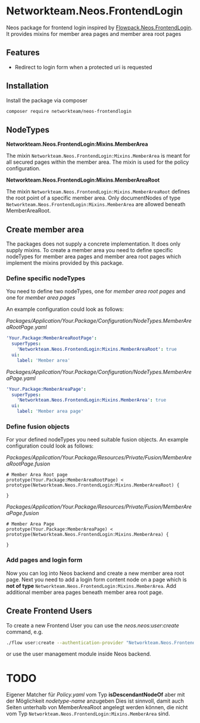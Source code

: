 # Networkteam.Neos.FrontendLogin

Neos package for frontend login inspired by  [Flowpack.Neos.FrontendLogin](https://github.com/Flowpack/Flowpack.Neos.FrontendLogin).
It provides mixins for member area pages and member area root pages 


## Features

* Redirect to login form when a protected uri is requested

## Installation

Install the package via composer

```bash
composer require networkteam/neos-frontendlogin
```

## NodeTypes

**Networkteam.Neos.FrontendLogin:Mixins.MemberArea**

The mixin `Networkteam.Neos.FrontendLogin:Mixins.MemberArea` is meant for all secured pages within
the member area. The mixin is used for the policy configuration.

**Networkteam.Neos.FrontendLogin:Mixins.MemberAreaRoot**

The mixin `Networkteam.Neos.FrontendLogin:Mixins.MemberAreaRoot` defines the root point of a specific
member area. Only documentNodes of type `Networkteam.Neos.FrontendLogin:Mixins.MemberArea` are allowed 
beneath MemberAreaRoot.

## Create member area

The packages does not supply a concrete implementation. It does only supply mixins.
To create a member area you need to define specific nodeTypes for member area pages and 
member area root pages which implement the mixins provided by this package.

### Define specific nodeTypes

You need to define two nodeTypes, one for *member area root pages* and one for *member area pages*

An example configuration could look as follows:

*Packages/Application/Your.Package/Configuration/NodeTypes.MemberAreaRootPage.yaml*
```yaml
'Your.Package:MemberAreaRootPage':
  superTypes:
    'Networkteam.Neos.FrontendLogin:Mixins.MemberAreaRoot': true
  ui:
    label: 'Member area'
```

*Packages/Application/Your.Package/Configuration/NodeTypes.MemberAreaPage.yaml*
```yaml
'Your.Package:MemberAreaPage':
  superTypes:
    'Networkteam.Neos.FrontendLogin:Mixins.MemberArea': true
  ui:
    label: 'Member area page'
```

### Define fusion objects

For your defined nodeTypes you need suitable fusion objects. An example configuration could look as follows:

*Packages/Application/Your.Package/Resources/Private/Fusion/MemberAreaRootPage.fusion*
```fusion
# Member Area Root page
prototype(Your.Package:MemberAreaRootPage) < prototype(Networkteam.Neos.FrontendLogin:Mixins.MemberAreaRoot) {

}
```

*Packages/Application/Your.Package/Resources/Private/Fusion/MemberAreaPage.fusion*
```fusion
# Member Area Page
prototype(Your.Package:MemberAreaPage) < prototype(Networkteam.Neos.FrontendLogin:Mixins.MemberArea) {

}
```

### Add pages and login form

Now you can log into Neos backend and create a new member area root page.
Next you need to add a login form content node on a page which is **not of type** `Networkteam.Neos.FrontendLogin:Mixins.MemberArea`.
Add additional member area pages beneath member area root page.

## Create Frontend Users

To create a new Frontend User you can use the *neos.neos:user:create* command, e.g.
 
```bash
./flow user:create --authentication-provider "Networkteam.Neos.FrontendLogin:Frontend" --roles "Networkteam.Neos.FrontendLogin:User"
```

or use the user management module inside Neos backend.

# TODO

Eigener Matcher für *Policy.yaml* vom Typ **isDescendantNodeOf** aber mit der Möglichkeit *nodetype-name* anzugeben
Dies ist sinnvoll, damit auch Seiten unterhalb von MemberAreaRoot angelegt werden können, die nicht 
vom Typ `Networkteam.Neos.FrontendLogin:Mixins.MemberArea` sind. 